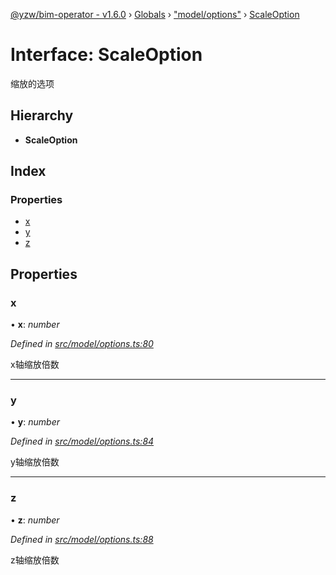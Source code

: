 [@yzw/bim-operator - v1.6.0](../README.md) › [Globals](../globals.md) › ["model/options"](../modules/_model_options_.md) › [ScaleOption](_model_options_.scaleoption.md)

# Interface: ScaleOption

缩放的选项

## Hierarchy

* **ScaleOption**

## Index

### Properties

* [x](_model_options_.scaleoption.md#x)
* [y](_model_options_.scaleoption.md#y)
* [z](_model_options_.scaleoption.md#z)

## Properties

###  x

• **x**: *number*

*Defined in [src/model/options.ts:80](https://github.com/youkaisteve/bim-operator/blob/8ece8e6/src/model/options.ts#L80)*

x轴缩放倍数

___

###  y

• **y**: *number*

*Defined in [src/model/options.ts:84](https://github.com/youkaisteve/bim-operator/blob/8ece8e6/src/model/options.ts#L84)*

y轴缩放倍数

___

###  z

• **z**: *number*

*Defined in [src/model/options.ts:88](https://github.com/youkaisteve/bim-operator/blob/8ece8e6/src/model/options.ts#L88)*

z轴缩放倍数
